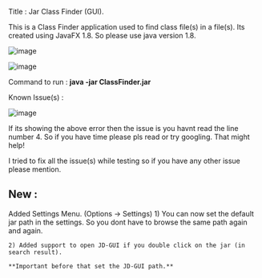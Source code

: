 Title : Jar Class Finder (GUI).

This is a Class Finder application used to find class file(s) in a file(s).
Its created using JavaFX 1.8. So please use java version 1.8.

![image](https://user-images.githubusercontent.com/53361004/149168706-b0f30142-1219-40dd-9e27-07ebd6392dd2.png)

![image](https://user-images.githubusercontent.com/53361004/149169344-30993b8f-4182-4d93-bc92-eb0d6cebd536.png)


Command to run : <b>java -jar ClassFinder.jar</b>

Known Issue(s) :

  ![image](https://user-images.githubusercontent.com/53361004/149167785-f991ba55-23a8-4d93-ad5a-b8d483f578cd.png)
  
  If its showing the above error then the issue is you havnt read the line number 4. So if you have time please pls read or try googling. That might help!
  
I tried to fix all the issue(s) while testing so if you have any other issue please mention.


## New :
  Added Settings Menu. (Options -> Settings)
    1) You can now set the default jar path in the settings. So you dont have to browse the same path again and again.
    
    2) Added support to open JD-GUI if you double click on the jar (in search result). 
    
    **Important before that set the JD-GUI path.** 
 
